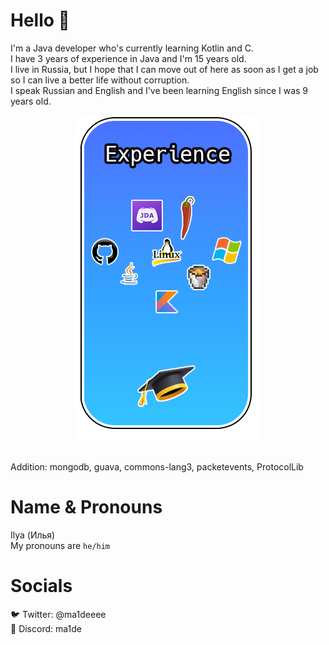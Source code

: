 # Hello 👋
I'm a Java developer who's currently learning Kotlin and C.<br>
I have 3 years of experience in Java and I'm 15 years old.<br>
I live in Russia, but I hope that I can move out of here as soon as I get a job so I can live a better life without corruption.<br>
I speak Russian and English and I've been learning English since I was 9 years old.<br>

<p align="center">
  <img src="https://github.com/ma1de/ma1de/blob/main/rounded%20thing%20idk.png" alt="Experiences">
</p>
<br>
Addition: mongodb, guava, commons-lang3, packetevents, ProtocolLib

# Name & Pronouns
Ilya (Илья)<br>
My pronouns are `he/him`

# Socials
🐦 Twitter: @ma1deeee<br>
💬 Discord: ma1de<br>

